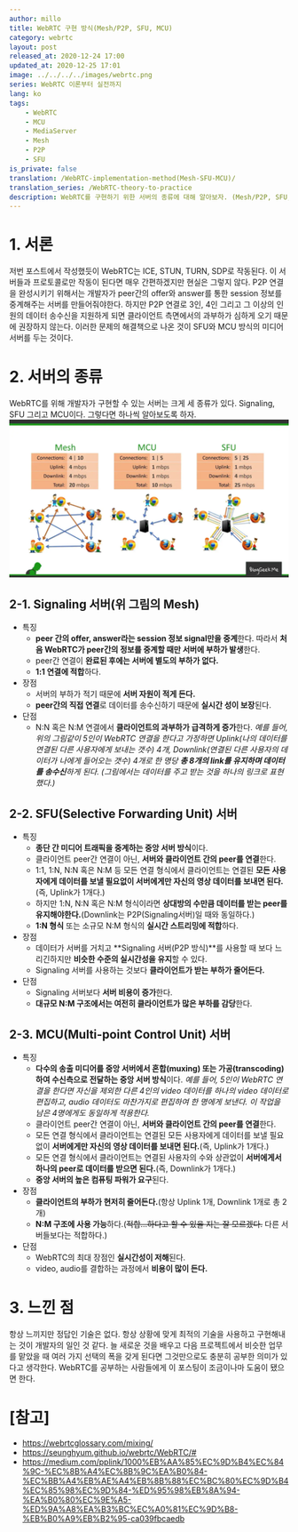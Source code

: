 ```yaml
---
author: millo
title: WebRTC 구현 방식(Mesh/P2P, SFU, MCU)
category: webrtc
layout: post
released_at: 2020-12-24 17:00
updated_at: 2020-12-25 17:01
image: ../../../../images/webrtc.png
series: WebRTC 이론부터 실전까지
lang: ko
tags:
    - WebRTC
    - MCU
    - MediaServer
    - Mesh
    - P2P
    - SFU
is_private: false
translation: /WebRTC-implementation-method(Mesh-SFU-MCU)/
translation_series: /WebRTC-theory-to-practice
description: WebRTC를 구현하기 위한 서버의 종류에 대해 알아보자. (Mesh/P2P, SFU, MCU)
---
```


# 1. 서론

저번 포스트에서 작성했듯이 WebRTC는 ICE, STUN, TURN, SDP로 작동된다. 이 서버들과 프로토콜로만 작동이 된다면 매우 간편하겠지만 현실은 그렇지 않다.
P2P 연결을 완성시키기 위해서는 개발자가 peer간의 offer와 answer를 통한 session 정보를 중계해주는 서버를 만들어줘야한다.
하지만 P2P 연결로 3인, 4인 그리고 그 이상의 인원의 데이터 송수신을 지원하게 되면 클라이언트 측면에서의 과부하가 심하게 오기 때문에 권장하지 않는다.
이러한 문제의 해결책으로 나온 것이 SFU와 MCU 방식의 미디어 서버를 두는 것이다.

# 2. 서버의 종류

WebRTC를 위해 개발자가 구현할 수 있는 서버는 크게 세 종류가 있다. Signaling, SFU 그리고 MCU이다. 그렇다면 하나씩 알아보도록 하자.
![](../../../../images/2020/12/webrtc-server.png)

## 2-1. Signaling 서버(위 그림의 Mesh)

-   특징
    -   **peer 간의 offer, answer라는 session 정보 signal만을 중계**한다. 따라서 **처음 WebRTC가 peer간의 정보를 중계할 때만 서버에 부하가 발생**한다.
    -   peer간 연결이 **완료된 후에는 서버에 별도의 부하가 없다.**
    -   **1:1 연결에 적합**하다.
-   장점
    -   서버의 부하가 적기 때문에 **서버 자원이 적게 든다.**
    -   **peer간의 직접 연결**로 데이터를 송수신하기 때문에 **실시간 성이 보장**된다.
-   단점
    -   N:N 혹은 N:M 연결에서 **클라이언트의 과부하가 급격하게 증가**한다.
        _예를 들어, 위의 그림같이 5인이 WebRTC 연결을 한다고 가정하면 Uplink(나의 데이터를 연결된 다른 사용자에게 보내는 갯수) 4개, Downlink(연결된 다른 사용자의 데이터가 나에게 들어오는 갯수) 4개로 한 명당 **총 8개의 link를 유지하며 데이터를 송수신**하게 된다. (그림에서는 데이터를 주고 받는 것을 하나의 링크로 표현했다.)_

## 2-2. SFU(Selective Forwarding Unit) 서버

-   특징
    -   **종단 간 미디어 트래픽을 중계하는 중앙 서버 방식**이다.
    -   클라이언트 peer간 연결이 아닌, **서버와 클라이언트 간의 peer를 연결**한다.
    -   1:1, 1:N, N:N 혹은 N:M 등 모든 연결 형식에서 클라이언트는 연결된 **모든 사용자에게 데이터를 보낼 필요없이 서버에게만 자신의 영상 데이터를 보내면 된다.**(즉, Uplink가 1개다.)
    -   하지만 1:N, N:N 혹은 N:M 형식이라면 **상대방의 수만큼 데이터를 받는 peer를 유지해야한다.**(Downlink는 P2P(Signaling서버)일 때와 동일하다.)
    -   **1:N 형식** 또는 소규모 N:M 형식의 **실시간 스트리밍에 적합**하다.
-   장점
    -   데이터가 서버를 거치고 **Signaling 서버(P2P 방식)**를 사용할 때 보다 느리긴하지만 **비슷한 수준의 실시간성을 유지**할 수 있다.
    -   Signaling 서버를 사용하는 것보다 **클라이언트가 받는 부하가 줄어든다.**
-   단점
    -   Signaling 서버보다 **서버 비용이 증가**한다.
    -   **대규모 N:M 구조에서는 여전히 클라이언트가 많은 부하를 감당**한다.

## 2-3. MCU(Multi-point Control Unit) 서버

-   특징
    -   **다수의 송출 미디어를 중앙 서버에서 혼합(muxing) 또는 가공(transcoding)하여 수신측으로 전달하는 중앙 서버 방식**이다.
        _예를 들어, 5인이 WebRTC 연결을 한다면 자신을 제외한 다른 4인의 video 데이터를 하나의 video 데이터로 편집하고, audio 데이터도 마찬가지로 편집하여 한 명에게 보낸다. 이 작업을 남은 4명에게도 동일하게 적용한다._
    -   클라이언트 peer간 연결이 아닌, **서버와 클라이언트 간의 peer를 연결**한다.
    -   모든 연결 형식에서 클라이언트는 연결된 모든 사용자에게 데이터를 보낼 필요없이 **서버에게만 자신의 영상 데이터를 보내면 된다.**(즉, Uplink가 1개다.)
    -   모든 연결 형식에서 클라이언트는 연결된 사용자의 수와 상관없이 **서버에게서 하나의 peer로 데이터를 받으면 된다.**(즉, Downlink가 1개다.)
    -   **중앙 서버의 높은 컴퓨팅 파워가 요구**된다.
-   장점
    -   **클라이언트의 부하가 현저히 줄어든다.**(항상 Uplink 1개, Downlink 1개로 총 2개)
    -   **N:M 구조에 사용 가능**하다.(~~적합...하다고 할 수 있을 지는 잘 모르겠다.~~ 다른 서버들보다는 적합하다.)
-   단점
    -   WebRTC의 최대 장점인 **실시간성이 저해**된다.
    -   video, audio를 결합하는 과정에서 **비용이 많이 든다.**

# 3. 느낀 점

항상 느끼지만 정답인 기술은 없다. 항상 상황에 맞게 최적의 기술을 사용하고 구현해내는 것이 개발자의 일인 것 같다. 늘 새로운 것을 배우고 다음 프로젝트에서 비슷한 업무를 맡았을 때 여러 가지 선택의 폭을 갖게 된다면 그것만으로도 충분히 공부한 의미가 있다고 생각한다. WebRTC를 공부하는 사람들에게 이 포스팅이 조금이나마 도움이 됐으면 한다.

# [참고]

-   https://webrtcglossary.com/mixing/
-   https://seunghyum.github.io/webrtc/WebRTC/#
-   https://medium.com/pplink/1000%EB%AA%85%EC%9D%B4%EC%84%9C-%EC%8B%A4%EC%8B%9C%EA%B0%84-%EC%BB%A4%EB%AE%A4%EB%8B%88%EC%BC%80%EC%9D%B4%EC%85%98%EC%9D%84-%ED%95%98%EB%8A%94-%EA%B0%80%EC%9E%A5-%ED%9A%A8%EA%B3%BC%EC%A0%81%EC%9D%B8-%EB%B0%A9%EB%B2%95-ca039fbcaedb
